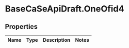 # BaseCaSeApiDraft.OneOfid4

## Properties
Name | Type | Description | Notes
------------ | ------------- | ------------- | -------------
